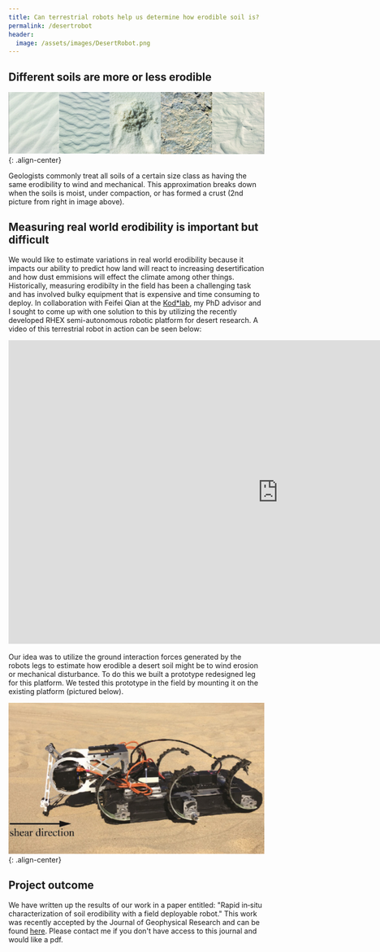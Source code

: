 ```yaml
---
title: Can terrestrial robots help us determine how erodible soil is?
permalink: /desertrobot
header:
  image: /assets/images/DesertRobot.png
---
```


## Different soils are more or less erodible 

![image-center](/assets/images/DesertSoilsSmall.png){: .align-center}

Geologists commonly treat all soils of a certain size class as having the same erodibility to wind and mechanical. This approximation breaks down when the soils is moist, under compaction, or has formed a crust (2nd picture from right in image above). 

## Measuring real world erodibility is important but difficult

We would like to estimate variations in real world erodibility because it impacts our ability to predict how land will react to increasing desertification and how dust emmisions will effect the climate among other things. Historically, measuring erodibilty in the field has been a challenging task and has involved bulky equipment that is expensive and time consuming to deploy. In collaboration with Feifei Qian at the [Kod\*lab](https://kodlab.seas.upenn.edu/), my PhD advisor and I sought to come up with one solution to this by utilizing the recently developed RHEX semi-autonomous robotic platform for desert research. A video of this terrestrial robot in action can be seen below:

<p><iframe width="1062" height="597" src="https://www.youtube-nocookie.com/embed/IZg8dxaUlpw" frameborder="0" allow="accelerometer; autoplay; encrypted-media; gyroscope; picture-in-picture" allowfullscreen></iframe></p>

Our idea was to utilize the ground interaction forces generated by the robots legs to estimate how erodible a desert soil might be to wind erosion or mechanical disturbance. To do this we built a prototype redesigned leg for this platform. We tested this prototype in the field by mounting it on the existing platform (pictured below).

![image-center](/assets/images/RobotPic2.png){: .align-center}

## Project outcome

We have written up the results of our work in a paper entitled: "Rapid in‐situ characterization of soil erodibility with a field deployable robot." This work was recently accepted by the Journal of Geophysical Research and can be found [here](https://agupubs.onlinelibrary.wiley.com/doi/abs/10.1029/2018JF004887?ai=1gvoi&mi=3ricys&af=R). Please contact me if you don't have access to this journal and would like a pdf.
